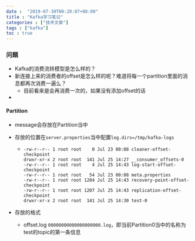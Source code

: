 ```yaml
---
date :  "2019-07-30T00:20:07+08:00" 
title : "Kafka学习笔记" 
categories : ["技术文章"] 
tags : ["kafka"] 
toc : true
---
```


### 问题

- Kafka的消费流转模型是怎么样的？
- 新连接上来的消费者的offset是怎么样的呢？难道将每一个partition里面的消息都再次消费一遍么？
  - 目前看来是会再消费一次的，如果没有添加offset的话
- 



#### Partition

- message会存放在Partition当中

- 存放的位置在`server.properties`当中配置`log.dirs=/tmp/kafka-logs`

  - ```
    -rw-r--r-- 1 root root    0 Jul 23 00:08 cleaner-offset-checkpoint
    drwxr-xr-x 2 root root  141 Jul 25 14:27 __consumer_offsets-0
    -rw-r--r-- 1 root root    4 Jul 25 14:43 log-start-offset-checkpoint
    -rw-r--r-- 1 root root   54 Jul 23 00:08 meta.properties
    -rw-r--r-- 1 root root 1204 Jul 25 14:43 recovery-point-offset-checkpoint
    -rw-r--r-- 1 root root 1207 Jul 25 14:43 replication-offset-checkpoint
    drwxr-xr-x 2 root root  141 Jul 25 14:30 test-0
    ```

- 存放的格式
  
  -  offset.log `00000000000000000000.log`，即当前Partition0当中的名称为test的topic的第一条信息

